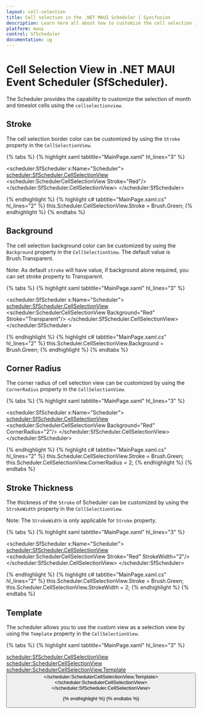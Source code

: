 ```yaml
---
layout: cell-selection
title: Cell selection in the .NET MAUI Scheduler | Syncfusion
description: Learn here all about how to customize the cell selection in Syncfusion .NET MAUI Scheduler (SfScheduler) control.
platform: maui
control: SfScheduler
documentation: ug
---
```


# Cell Selection View in .NET MAUI Event Scheduler (SfScheduler).

The Scheduler provides the capability to customize the selection of month and timeslot cells using the `cellselectionview`.

## Stroke

The cell selection border color can be customized by using the `Stroke` property in the `CellSelectionView`.

{% tabs %}
{% highlight xaml tabtitle="MainPage.xaml" hl_lines="3" %}

<scheduler:SfScheduler x:Name="Scheduler">
    <scheduler:SfScheduler.CellSelectionView>
            <scheduler:SchedulerCellSelectionView Stroke="Red"/>
    </scheduler:SfScheduler.CellSelectionView>
</scheduler:SfScheduler>

{% endhighlight %}
{% highlight c# tabtitle="MainPage.xaml.cs" hl_lines="2" %}
this.Scheduler.CellSelectionView.Stroke = Brush.Green;
{% endhighlight %}
{% endtabs %}

## Background

The cell selection background color can be customized by using the `Background` property in the `CellSelectionView`.
The default value is Brush.Transparent.

Note: As default `stroke` will have value, if background alone required, you can set stroke property to Transparent.

{% tabs %}
{% highlight xaml tabtitle="MainPage.xaml" hl_lines="3" %}

<scheduler:SfScheduler x:Name="Scheduler">
    <scheduler:SfScheduler.CellSelectionView>
            <scheduler:SchedulerCellSelectionView Background="Red" Stroke="Transparent"/>
    </scheduler:SfScheduler.CellSelectionView>
</scheduler:SfScheduler>

{% endhighlight %}
{% highlight c# tabtitle="MainPage.xaml.cs" hl_lines="2" %}
this.Scheduler.CellSelectionView.Background = Brush.Green;
{% endhighlight %}
{% endtabs %}

## Corner Radius

The corner radius of cell selection view can be customized by using the `CornerRadius` property in the `CellSelectionView`.  

{% tabs %}
{% highlight xaml tabtitle="MainPage.xaml" hl_lines="3" %}

<scheduler:SfScheduler x:Name="Scheduler">
    <scheduler:SfScheduler.CellSelectionView>
            <scheduler:SchedulerCellSelectionView  Background="Red" CornerRadius="2"/>
    </scheduler:SfScheduler.CellSelectionView>
</scheduler:SfScheduler>

{% endhighlight %}
{% highlight c# tabtitle="MainPage.xaml.cs" hl_lines="2" %}
this.Scheduler.CellSelectionView.Stroke = Brush.Green;
this.Scheduler.CellSelectionView.CornerRadius = 2;
{% endhighlight %}
{% endtabs %}

## Stroke Thickness

The thickness of the `Stroke` of Scheduler can be customized by using the `StrokeWidth` property in the `CellSelectionView`.  

Note: The `StrokeWidth` is only applicable for `Stroke` property.


{% tabs %}
{% highlight xaml tabtitle="MainPage.xaml" hl_lines="3" %}

<scheduler:SfScheduler x:Name="Scheduler">
    <scheduler:SfScheduler.CellSelectionView>
            <scheduler:SchedulerCellSelectionView  Stroke="Red" StrokeWidth="2"/>
    </scheduler:SfScheduler.CellSelectionView>
</scheduler:SfScheduler>

{% endhighlight %}
{% highlight c# tabtitle="MainPage.xaml.cs" hl_lines="2" %}
this.Scheduler.CellSelectionView.Stroke = Brush.Green;
this.Scheduler.CellSelectionView.StrokeWidth = 2;
{% endhighlight %}
{% endtabs %}

## Template

The scheduler allows you to use the custom view as a selection view by using the `Template` property in the `CellSelectionView`.

{% tabs %}
{% highlight xaml tabtitle="MainPage.xaml" hl_lines="3" %}

<scheduler:SfScheduler.CellSelectionView>
    <scheduler:SchedulerCellSelectionView>
        <scheduler:SchedulerCellSelectionView.Template>
            <DataTemplate>
                <Button BackgroundColor = "#FF9800"
                        Text="+ Add event"
                        TextColor="White"/>
            </DataTemplate>
        </scheduler:SchedulerCellSelectionView.Template>
    </scheduler:SchedulerCellSelectionView>
</scheduler:SfScheduler.CellSelectionView>

{% endhighlight %}
{% endtabs %}